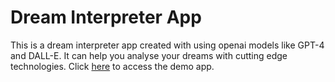 # Dream Interpreter App
This is a dream interpreter app created with using openai models like GPT-4 and DALL-E. It can help you analyse your dreams with cutting edge technologies.
Click [here](https://dream-interpreter-app.vercel.app/) to access the demo app.
